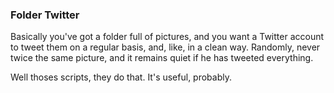 ### Folder Twitter

Basically you've got a folder full of pictures, and you want a Twitter account to tweet them on a regular basis, and, like, in a clean way. Randomly, never twice the same picture, and it remains quiet if he has tweeted everything.

Well thoses scripts, they do that. It's useful, probably.
